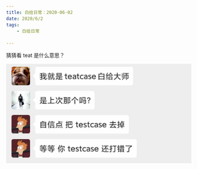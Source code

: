 ```yaml
---
title: 白给日常：2020-06-02
date: 2020/6/2
tags: 
	- 白给日常

---
```


猜猜看 teat 是什么意思？

![teatcase 大师](WGDaily-2020-06-02/WechatIMG165.jpeg)